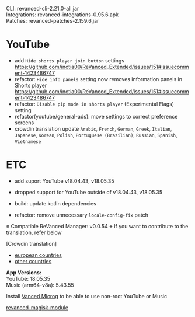 CLI: revanced-cli-2.21.0-all.jar  
Integrations: revanced-integrations-0.95.6.apk  
Patches: revanced-patches-2.159.6.jar  

YouTube
==
- add `Hide shorts player join button` settings https://github.com/inotia00/ReVanced_Extended/issues/151#issuecomment-1423486747
- refactor: `Hide info panels` setting now removes information panels in Shorts player https://github.com/inotia00/ReVanced_Extended/issues/151#issuecomment-1423486747
- refactor: `Disable pip mode in shorts player` (Experimental Flags) setting
- refactor(youtube/general-ads): move settings to correct preference screens
- crowdin translation update
`Arabic`, `French`, `German`, `Greek`, `Italian`, `Japanese`, `Korean`, `Polish`, `Portuguese (Brazilian)`, `Russian`, `Spanish`, `Vietnamese`

ETC
==
- add suport YouTube v18.04.43, v18.05.35
- dropped support for YouTube outside of v18.04.43, v18.05.35

- build: update kotlin dependencies
- refactor: remove unnecessary `locale-config-fix` patch

※ Compatible ReVanced Manager: v0.0.54
※ If you want to contribute to the translation, refer below

[Crowdin translation]
- [european countries](https://crowdin.com/project/revancedextendedeu)
- [other countries](https://crowdin.com/project/revancedextended)
  
**App Versions:**  
YouTube: 18.05.35  
Music (arm64-v8a): 5.43.55  

Install [Vanced Microg](https://github.com/TeamVanced/VancedMicroG/releases) to be able to use non-root YouTube or Music  

[revanced-magisk-module](https://github.com/j-hc/revanced-magisk-module)  

